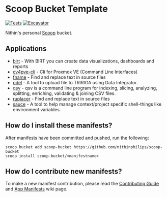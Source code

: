 # Scoop Bucket Template

[![Tests](https://github.com/nithinphilips/scoop-bucket/actions/workflows/ci.yml/badge.svg)](https://github.com/nithinphilips/scoop-bucket/actions/workflows/ci.yml) [![Excavator](https://github.com/nithinphilips/scoop-bucket/actions/workflows/excavator.yml/badge.svg)](https://github.com/nithinphilips/scoop-bucket/actions/workflows/excavator.yml)

Nithin's personal [Scoop](https://scoop.sh) bucket.

## Applications

* [birt](https://eclipse-birt.github.io/birt-website) - With BIRT you can create data visualizations, dashboards and reports
* [cv4pve-cli](https://github.com/Corsinvest/cv4pve-cli) - Cli for Proxmox VE (Command Line Interfaces)
* [fname](https://github.com/Splode/fname) - Find and replace text in source files
* [odel](https://github.com/nithinphilips/odel) - A tool to upload file to TRIRIGA using Data Integrator.
* [qsv](https://github.com/jqnatividad/qsv) - qsv is a command line program for indexing, slicing, analyzing, splitting, enriching, validating & joining CSV files.
* [ruplacer](https://github.com/your-tools/ruplacer) - Find and replace text in source files
* [sauce](https://github.com/DanCardin/sauce) - A tool to help manage context/project specific shell-things like environment variables.

## How do I install these manifests?

After manifests have been committed and pushed, run the following:

```pwsh
scoop bucket add scoop-bucket https://github.com/nithinphilips/scoop-bucket
scoop install scoop-bucket/<manifestname>
```

## How do I contribute new manifests?

To make a new manifest contribution, please read the [Contributing
Guide](https://github.com/ScoopInstaller/.github/blob/main/.github/CONTRIBUTING.md)
and [App Manifests](https://github.com/ScoopInstaller/Scoop/wiki/App-Manifests)
wiki page.

